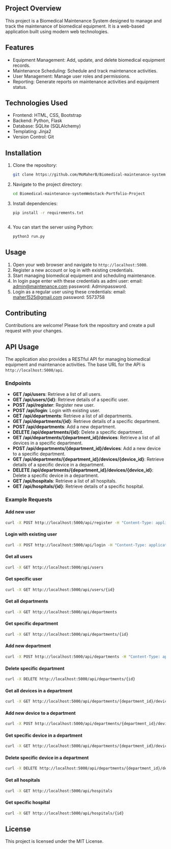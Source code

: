 ## Project Overview

This project is a Biomedical Maintenance System designed to manage and track the maintenance of biomedical equipment. It is a web-based application built using modern web technologies.

## Features

- Equipment Management: Add, update, and delete biomedical equipment records.
- Maintenance Scheduling: Schedule and track maintenance activities.
- User Management: Manage user roles and permissions.
- Reporting: Generate reports on maintenance activities and equipment status.

## Technologies Used

- Frontend: HTML, CSS, Bootstrap
- Backend: Python, Flask
- Database: SQLite (SQLAlchemy)
- Templating: Jinja2
- Version Control: Git

## Installation

1. Clone the repository:
	```bash
	git clone https://github.com/MoMaherB/Biomedical-maintenance-system-Webstack-Portfolio-Project.git
	```
2. Navigate to the project directory:
	```bash
	cd Biomedical-maintenance-systemWebstack-Portfolio-Project
	```
3. Install dependencies:
	```bash
	pip install -r requirements.txt
	```
	```
4. You can start the server using Python:
	```bash
	python3 run.py
	```

## Usage

1. Open your web browser and navigate to `http://localhost:5000`.
2. Register a new account or log in with existing credentials.
3. Start managing biomedical equipment and scheduling maintenance.
4. In login page enter with these credentials as admi user: email: admin@maintenance.com password: Adminpassword.
5. Login as a regular user using these credentials: email: maher1525@gmail.com password: 5573758

## Contributing

Contributions are welcome! Please fork the repository and create a pull request with your changes.

## API Usage
The application also provides a RESTful API for managing biomedical equipment and maintenance activities. The base URL for the API is `http://localhost:5000/api`.

### Endpoints
- **GET /api/users**: Retrieve a list of all users.
- **GET /api/users/{id}**: Retrieve details of a specific user.
- **POST /api/register**: Register new user.
- **POST /api/login**: Login with existing user. 
- **GET /api/departments**: Retrieve a list of all departments.
- **GET /api/departments/{id}**: Retrieve details of a specific department.
- **POST /api/departments**: Add a new department.
- **DELETE /api/departments/{id}**: Delete a specific department.
- **GET /api/departments/{department_id}/devices**: Retrieve a list of all devices in a specific department.
- **POST /api/departments/{department_id}/devices**: Add a new device to a specific department.
- **GET /api/departments/{department_id}/devices/{device_id}**: Retrieve details of a specific device in a department.
- **DELETE /api/departments/{department_id}/devices/{device_id}**: Delete a specific device in a department.
- **GET /api/hospitals**: Retrieve a list of all hospitals.
- **GET /api/hospitals/{id}**: Retrieve details of a specific hospital.

### Example Requests

#### Add new user
```bash
curl -X POST http://localhost:5000/api/register -H "Content-Type: application/json" -d '{"username": "UserTest", "email": "test.maher@email.com", "password": "password"}'
```

#### Login with existing user
```bash
curl -X POST http://localhost:5000/api/login -H "Content-Type: application/json" -d '{"email": "Mohamed@maher.com, "password": "password"}'
```

#### Get all users
```bash
curl -X GET http://localhost:5000/api/users
```

#### Get specific user
```bash
curl -X GET http://localhost:5000/api/users/{id}
```

#### Get all departments
```bash
curl -X GET http://localhost:5000/api/departments
```

#### Get specific department
```bash
curl -X GET http://localhost:5000/api/departments/{id}
```

#### Add new department
```bash
curl -X POST http://localhost:5000/api/departments -H "Content-Type: application/json" -d '{"name": "Radiology"}'
```

#### Delete specific department
```bash
curl -X DELETE http://localhost:5000/api/departments/{id}
```

#### Get all devices in a department
```bash
curl -X GET http://localhost:5000/api/departments/{department_id}/devices
```

#### Add new device to a department
```bash
curl -X POST http://localhost:5000/api/departments/{department_id}/devices -H "Content-Type: application/json" -d '{"name": "MRI Machine"}'
```

#### Get specific device in a department
```bash
curl -X GET http://localhost:5000/api/departments/{department_id}/devices/{device_id}
```

#### Delete specific device in a department
```bash
curl -X DELETE http://localhost:5000/api/departments/{department_id}/devices/{device_id}
```

#### Get all hospitals
```bash
curl -X GET http://localhost:5000/api/hospitals
```

#### Get specific hospital
```bash
curl -X GET http://localhost:5000/api/hospitals/{id}
```

## License

This project is licensed under the MIT License.
